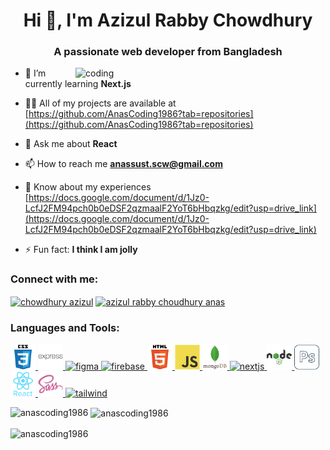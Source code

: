<h1 align="center">Hi 👋, I'm Azizul Rabby Chowdhury</h1>
<h3 align="center">A passionate web developer from Bangladesh</h3>

<img align="right" alt="coding" width="400" src="https://img.freepik.com/free-vector/colorful-web-design-concept-with-flat-design_23-2147944775.jpg?ga=GA1.1.641891567.1710303457&semt=ais_user">

- 🌱 I’m currently learning **Next.js**

- 👨‍💻 All of my projects are available at [https://github.com/AnasCoding1986?tab=repositories](https://github.com/AnasCoding1986?tab=repositories)

- 💬 Ask me about **React**

- 📫 How to reach me **anassust.scw@gmail.com**

- 📄 Know about my experiences [https://docs.google.com/document/d/1Jz0-LcfJ2FM94pch0b0eDSF2qzmaalF2YoT6bHbqzkg/edit?usp=drive_link](https://docs.google.com/document/d/1Jz0-LcfJ2FM94pch0b0eDSF2qzmaalF2YoT6bHbqzkg/edit?usp=drive_link)

- ⚡ Fun fact: **I think I am jolly**

<h3 align="left">Connect with me:</h3>
<p align="left">
<a href="https://linkedin.com/in/chowdhury-azizul" target="blank"><img align="center" src="https://raw.githubusercontent.com/rahuldkjain/github-profile-readme-generator/master/src/images/icons/Social/linked-in-alt.svg" alt="chowdhury azizul" height="30" width="40" /></a>
<a href="https://facebook.com/azizul.rabby.chowdhury.anas" target="blank"><img align="center" src="https://raw.githubusercontent.com/rahuldkjain/github-profile-readme-generator/master/src/images/icons/Social/facebook.svg" alt="azizul rabby choudhury anas" height="30" width="40" /></a>
</p>

<h3 align="left">Languages and Tools:</h3>
<p align="left">
  <a href="https://www.w3schools.com/css/" target="_blank" rel="noreferrer">
    <img src="https://raw.githubusercontent.com/devicons/devicon/master/icons/css3/css3-original-wordmark.svg" alt="css3" width="40" height="40"/>
  </a>
  <a href="https://expressjs.com" target="_blank" rel="noreferrer">
    <img src="https://raw.githubusercontent.com/devicons/devicon/master/icons/express/express-original-wordmark.svg" alt="express" width="40" height="40"/>
  </a>
  <a href="https://www.figma.com/" target="_blank" rel="noreferrer">
    <img src="https://www.vectorlogo.zone/logos/figma/figma-icon.svg" alt="figma" width="40" height="40"/>
  </a>
  <a href="https://firebase.google.com/" target="_blank" rel="noreferrer">
    <img src="https://www.vectorlogo.zone/logos/firebase/firebase-icon.svg" alt="firebase" width="40" height="40"/>
  </a>
  <a href="https://www.w3.org/html/" target="_blank" rel="noreferrer">
    <img src="https://raw.githubusercontent.com/devicons/devicon/master/icons/html5/html5-original-wordmark.svg" alt="html5" width="40" height="40"/>
  </a>
  <a href="https://developer.mozilla.org/en-US/docs/Web/JavaScript" target="_blank" rel="noreferrer">
    <img src="https://raw.githubusercontent.com/devicons/devicon/master/icons/javascript/javascript-original.svg" alt="javascript" width="40" height="40"/>
  </a>
  <a href="https://www.mongodb.com/" target="_blank" rel="noreferrer">
    <img src="https://raw.githubusercontent.com/devicons/devicon/master/icons/mongodb/mongodb-original-wordmark.svg" alt="mongodb" width="40" height="40"/>
  </a>
  <a href="https://nextjs.org/" target="_blank" rel="noreferrer">
    <img src="https://cdn.worldvectorlogo.com/logos/nextjs-2.svg" alt="nextjs" width="40" height="40"/>
  </a>
  <a href="https://nodejs.org" target="_blank" rel="noreferrer">
    <img src="https://raw.githubusercontent.com/devicons/devicon/master/icons/nodejs/nodejs-original-wordmark.svg" alt="nodejs" width="40" height="40"/>
  </a>
  <a href="https://www.photoshop.com/en" target="_blank" rel="noreferrer">
    <img src="https://raw.githubusercontent.com/devicons/devicon/master/icons/photoshop/photoshop-line.svg" alt="photoshop" width="40" height="40"/>
  </a>
  <a href="https://reactjs.org/" target="_blank" rel="noreferrer">
    <img src="https://raw.githubusercontent.com/devicons/devicon/master/icons/react/react-original-wordmark.svg" alt="react" width="40" height="40"/>
  </a>
  <a href="https://sass-lang.com" target="_blank" rel="noreferrer">
    <img src="https://raw.githubusercontent.com/devicons/devicon/master/icons/sass/sass-original.svg" alt="sass" width="40" height="40"/>
  </a>
  <a href="https://tailwindcss.com/" target="_blank" rel="noreferrer">
    <img src="https://www.vectorlogo.zone/logos/tailwindcss/tailwindcss-icon.svg" alt="tailwind" width="40" height="40"/>
  </a>
</p>

<p><img align="left" src="https://github-readme-stats.vercel.app/api/top-langs?username=anascoding1986&show_icons=true&locale=en&layout=compact" alt="anascoding1986" /></p>

<p>&nbsp;<img align="center" src="https://github-readme-stats.vercel.app/api?username=anascoding1986&show_icons=true&locale=en" alt="anascoding1986" /></p>

<p><img align="center" src="https://github-readme-streak-stats.herokuapp.com/?user=anascoding1986&" alt="anascoding1986" /></p>
